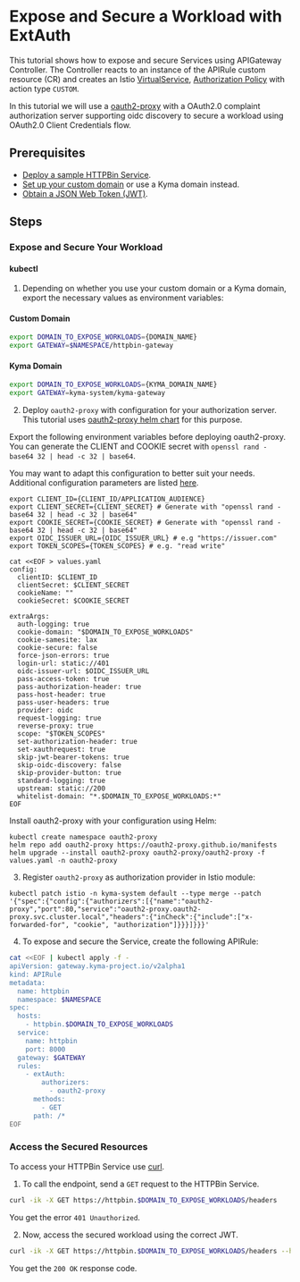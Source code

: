 
# Expose and Secure a Workload with ExtAuth

This tutorial shows how to expose and secure Services using APIGateway Controller. The Controller reacts to an instance of the 
APIRule custom resource (CR) and creates an Istio [VirtualService](https://istio.io/latest/docs/reference/config/networking/virtual-service/), 
[Authorization Policy](https://istio.io/latest/docs/reference/config/security/authorization-policy/) with action type `CUSTOM`.

In this tutorial we will use a [oauth2-proxy](https://oauth2-proxy.github.io/oauth2-proxy/) with a OAuth2.0 complaint authorization server supporting oidc discovery 
to secure a workload using OAuth2.0 Client Credentials flow.

## Prerequisites

* [Deploy a sample HTTPBin Service](../../01-00-create-workload.md).
* [Set up your custom domain](../../01-10-setup-custom-domain-for-workload.md) or use a Kyma domain instead.
* [Obtain a JSON Web Token (JWT)](../01-51-get-jwt.md).

## Steps

### Expose and Secure Your Workload

#### **kubectl**

1. Depending on whether you use your custom domain or a Kyma domain, export the necessary values as environment variables:

<!-- tabs:start -->
#### **Custom Domain**

```bash
export DOMAIN_TO_EXPOSE_WORKLOADS={DOMAIN_NAME}
export GATEWAY=$NAMESPACE/httpbin-gateway
```
#### **Kyma Domain**

```bash
export DOMAIN_TO_EXPOSE_WORKLOADS={KYMA_DOMAIN_NAME}
export GATEWAY=kyma-system/kyma-gateway
```
<!-- tabs:end -->

2. Deploy `oauth2-proxy` with configuration for your authorization server.
This tutorial uses [oauth2-proxy helm chart](https://github.com/oauth2-proxy/manifests) for this purpose.

Export the following environment variables before deploying oauth2-proxy. 
You can generate the CLIENT and COOKIE secret with `openssl rand -base64 32 | head -c 32 | base64`.

You may want to adapt this configuration to better suit your needs.
Additional configuration parameters are listed [here](https://oauth2-proxy.github.io/oauth2-proxy/configuration/overview/#config-options).

```
export CLIENT_ID={CLIENT_ID/APPLICATION_AUDIENCE}
export CLIENT_SECRET={CLIENT_SECRET} # Generate with "openssl rand -base64 32 | head -c 32 | base64"
export COOKIE_SECRET={COOKIE_SECRET} # Generate with "openssl rand -base64 32 | head -c 32 | base64"
export OIDC_ISSUER_URL={OIDC_ISSUER_URL} # e.g "https://issuer.com"
export TOKEN_SCOPES={TOKEN_SCOPES} # e.g. "read write"
```

```
cat <<EOF > values.yaml
config:
  clientID: $CLIENT_ID
  clientSecret: $CLIENT_SECRET
  cookieName: ""
  cookieSecret: $COOKIE_SECRET

extraArgs: 
  auth-logging: true
  cookie-domain: "$DOMAIN_TO_EXPOSE_WORKLOADS"
  cookie-samesite: lax
  cookie-secure: false
  force-json-errors: true
  login-url: static://401
  oidc-issuer-url: $OIDC_ISSUER_URL
  pass-access-token: true
  pass-authorization-header: true
  pass-host-header: true 
  pass-user-headers: true
  provider: oidc
  request-logging: true
  reverse-proxy: true
  scope: "$TOKEN_SCOPES"
  set-authorization-header: true
  set-xauthrequest: true
  skip-jwt-bearer-tokens: true
  skip-oidc-discovery: false
  skip-provider-button: true
  standard-logging: true
  upstream: static://200
  whitelist-domain: "*.$DOMAIN_TO_EXPOSE_WORKLOADS:*"
EOF
```

Install oauth2-proxy with your configuration using Helm:

```
kubectl create namespace oauth2-proxy
helm repo add oauth2-proxy https://oauth2-proxy.github.io/manifests
helm upgrade --install oauth2-proxy oauth2-proxy/oauth2-proxy -f values.yaml -n oauth2-proxy
```

3. Register `oauth2-proxy` as authorization provider in Istio module:

```
kubectl patch istio -n kyma-system default --type merge --patch '{"spec":{"config":{"authorizers":[{"name":"oauth2-proxy","port":80,"service":"oauth2-proxy.oauth2-proxy.svc.cluster.local","headers":{"inCheck":{"include":["x-forwarded-for", "cookie", "authorization"]}}}]}}}'
```

4. To expose and secure the Service, create the following APIRule:

```bash
cat <<EOF | kubectl apply -f -
apiVersion: gateway.kyma-project.io/v2alpha1
kind: APIRule
metadata:
  name: httpbin
  namespace: $NAMESPACE
spec:
  hosts: 
    - httpbin.$DOMAIN_TO_EXPOSE_WORKLOADS
  service:
    name: httpbin
    port: 8000
  gateway: $GATEWAY
  rules:
    - extAuth:
        authorizers:
          - oauth2-proxy
      methods:
        - GET
      path: /*
EOF
```

### Access the Secured Resources

To access your HTTPBin Service use [curl](https://curl.se).

1. To call the endpoint, send a `GET` request to the HTTPBin Service.

```bash
curl -ik -X GET https://httpbin.$DOMAIN_TO_EXPOSE_WORKLOADS/headers
```
You get the error `401 Unauthorized`.

2. Now, access the secured workload using the correct JWT.

```bash
curl -ik -X GET https://httpbin.$DOMAIN_TO_EXPOSE_WORKLOADS/headers --header "Authorization:Bearer $ACCESS_TOKEN"
```
You get the `200 OK` response code.

